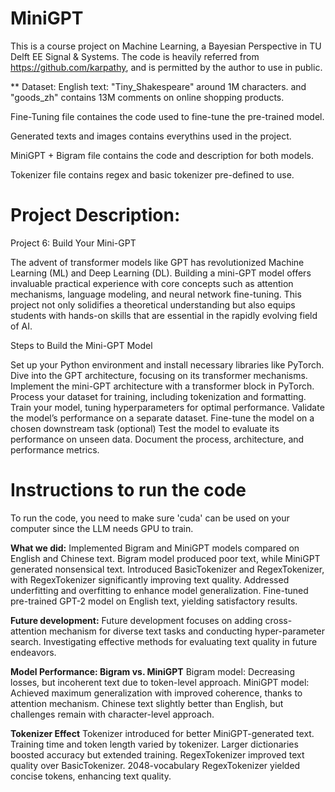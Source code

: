 # MiniGPT

This is a course project on Machine Learning, a Bayesian Perspective in TU Delft EE Signal & Systems.
The code is heavily referred from https://github.com/karpathy, and is permitted by the author to use in public.

** Dataset: English text: "Tiny_Shakespeare" around 1M characters. 
          and "goods_zh" contains 13M comments on online shopping products.

Fine-Tuning file containes the code used to fine-tune the pre-trained model.

Generated texts and images contains everythins used in the project.

MiniGPT + Bigram file contains the code and description for both models.

Tokenizer file contains regex and basic tokenizer pre-defined to use.


# Project Description:

Project 6: Build Your Mini-GPT

The advent of transformer models like GPT has revolutionized Machine Learning (ML) and Deep Learning (DL). Building a mini-GPT model offers invaluable practical experience with core concepts such as attention mechanisms, language modeling, and neural network fine-tuning. This project not only solidifies a theoretical understanding but also equips students with hands-on skills that are essential in the rapidly evolving field of AI.

Steps to Build the Mini-GPT Model

Set up your Python environment and install necessary libraries like PyTorch.
Dive into the GPT architecture, focusing on its transformer mechanisms.
Implement the mini-GPT architecture with a transformer block in PyTorch.
Process your dataset for training, including tokenization and formatting.
Train your model, tuning hyperparameters for optimal performance.
Validate the model’s performance on a separate dataset.
Fine-tune the model on a chosen downstream task (optional)
Test the model to evaluate its performance on unseen data.
Document the process, architecture, and performance metrics.

# Instructions to run the code
To run the code, you need to make sure 'cuda' can be used on your computer since the LLM needs GPU to train.

**What we did:**
Implemented Bigram and MiniGPT models compared on English and Chinese text.
Bigram model produced poor text, while MiniGPT generated nonsensical text.
Introduced BasicTokenizer and RegexTokenizer, with RegexTokenizer significantly improving text quality.
Addressed underfitting and overfitting to enhance model generalization.
Fine-tuned pre-trained GPT-2 model on English text, yielding satisfactory results.

**Future development:**
Future development focuses on adding cross-attention mechanism for diverse text tasks and conducting hyper-parameter search.
Investigating effective methods for evaluating text quality in future endeavors.

**Model Performance: Bigram vs. MiniGPT**
Bigram model: Decreasing losses, but incoherent text due to token-level approach.
MiniGPT model: Achieved maximum generalization with improved coherence, thanks to attention mechanism.
Chinese text slightly better than English, but challenges remain with character-level approach.


**Tokenizer Effect**
Tokenizer introduced for better MiniGPT-generated text.
Training time and token length varied by tokenizer.
Larger dictionaries boosted accuracy but extended training.
RegexTokenizer improved text quality over BasicTokenizer.
2048-vocabulary RegexTokenizer yielded concise tokens, enhancing text quality.


